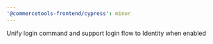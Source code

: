 ```yaml
---
'@commercetools-frontend/cypress': minor
---
```


Unify login command and support login flow to Identity when enabled

